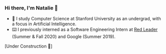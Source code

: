### Hi there, I'm Natalie 👋
- 🌲 I study Computer Science at Stanford University as an undergrad, with a focus in Artificial Intelligence.
- ⌨️ I previously interned as a Software Engineering Intern at [Red Leader](https://www.redleadertech.com/) (Summer & Fall 2020) and Google (Summer 2019).

[Under Construction 🚧]
<!--
**cygann/cygann** is a ✨ _special_ ✨ repository because its `README.md` (this file) appears on your GitHub profile.
- 🌱 I’m currently learning about the brain, 
<!--
**cygann/cygann** is a ✨ _special_ ✨ repository because its `README.md` (this file) appears on your GitHub profile.

Here are some ideas to get you started:


hello
- 🌱 I’m currently learning ...
- 👯 I’m looking to collaborate on ...
- 🤔 I’m looking for help with ...
- 💬 Ask me about ...
- 📫 How to reach me: ...
- 😄 Pronouns: ...
- ⚡ Fun fact: ...
-->
